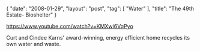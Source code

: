 {
   "date": "2008-01-29",
   "layout": "post",
   "tag": [
      "Water"
   ],
   "title": "The 49th Estate- Bioshelter"
}

https://www.youtube.com/watch?v=KMXwi6VqPyo  

Curt and Cindee Karns' award-winning, energy efficient home recycles its own water and waste.
